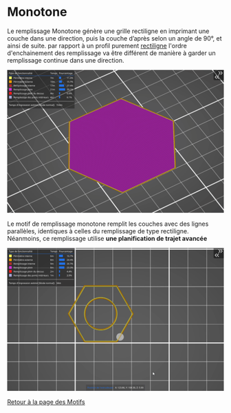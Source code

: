 # Monotone

Le remplissage Monotone génère une grille rectiligne en imprimant une couche dans une direction, puis la couche d’après selon un angle de 90°, et ainsi de suite. par rapport à un profil purement [rectiligne](pattern_rectilinear.md) l'ordre d'enchainement des remplissage va être différent de manière à garder un remplissage continue dans une direction.

![Image : Remplissage rectiligne aligné (image gif animée)](images/monotone.gif)

 Le motif de remplissage monotone remplit les couches avec des lignes parallèles, identiques à celles du remplissage de type rectiligne. Néanmoins, ce remplissage utilise **une planification de trajet avancée** 
 
 ![Image : Différence entre rectiligne et monotone (image gif animée)](images/diff-rectiligne-monotone.gif)
 
 
[Retour à la page des Motifs](pattern.md)